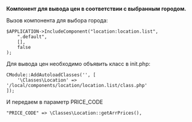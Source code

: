 **Компонент для вывода цен в соответствии с выбранным городом.** 

Вызов компонента для выбора города:

```
$APPLICATION->IncludeComponent("location:location.list",
    ".default",
    [],
    false
);
```

Для вывода цен необходимо объявить класс в init.php:

```
CModule::AddAutoloadClasses('', [
    '\Classes\Location' => '/local/components/location/location.list/class.php'
]);
```

И передаем в параметр PRICE_CODE

`"PRICE_CODE" => \Classes\Location::getArrPrices(),` 